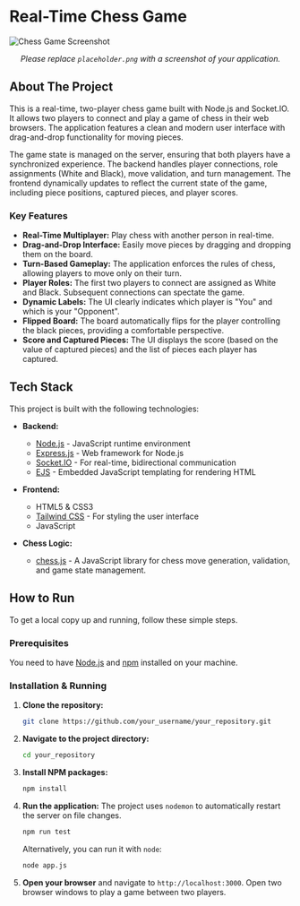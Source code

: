 # Real-Time Chess Game

![Chess Game Screenshot](placeholder.png)
*<p align="center">Please replace `placeholder.png` with a screenshot of your application.</p>*

## About The Project

This is a real-time, two-player chess game built with Node.js and Socket.IO. It allows two players to connect and play a game of chess in their web browsers. The application features a clean and modern user interface with drag-and-drop functionality for moving pieces.

The game state is managed on the server, ensuring that both players have a synchronized experience. The backend handles player connections, role assignments (White and Black), move validation, and turn management. The frontend dynamically updates to reflect the current state of the game, including piece positions, captured pieces, and player scores.

### Key Features

*   **Real-Time Multiplayer:** Play chess with another person in real-time.
*   **Drag-and-Drop Interface:** Easily move pieces by dragging and dropping them on the board.
*   **Turn-Based Gameplay:** The application enforces the rules of chess, allowing players to move only on their turn.
*   **Player Roles:** The first two players to connect are assigned as White and Black. Subsequent connections can spectate the game.
*   **Dynamic Labels:** The UI clearly indicates which player is "You" and which is your "Opponent".
*   **Flipped Board:** The board automatically flips for the player controlling the black pieces, providing a comfortable perspective.
*   **Score and Captured Pieces:** The UI displays the score (based on the value of captured pieces) and the list of pieces each player has captured.

## Tech Stack

This project is built with the following technologies:

*   **Backend:**
    *   [Node.js](https://nodejs.org/) - JavaScript runtime environment
    *   [Express.js](https://expressjs.com/) - Web framework for Node.js
    *   [Socket.IO](https://socket.io/) - For real-time, bidirectional communication
    *   [EJS](https://ejs.co/) - Embedded JavaScript templating for rendering HTML

*   **Frontend:**
    *   HTML5 & CSS3
    *   [Tailwind CSS](https://tailwindcss.com/) - For styling the user interface
    *   JavaScript

*   **Chess Logic:**
    *   [chess.js](https://github.com/jhlywa/chess.js) - A JavaScript library for chess move generation, validation, and game state management.

## How to Run

To get a local copy up and running, follow these simple steps.

### Prerequisites

You need to have [Node.js](https://nodejs.org/) and [npm](https://www.npmjs.com/) installed on your machine.

### Installation & Running

1.  **Clone the repository:**
    ```sh
    git clone https://github.com/your_username/your_repository.git
    ```
2.  **Navigate to the project directory:**
    ```sh
    cd your_repository
    ```
3.  **Install NPM packages:**
    ```sh
    npm install
    ```
4.  **Run the application:**
    The project uses `nodemon` to automatically restart the server on file changes.
    ```sh
    npm run test
    ```
    Alternatively, you can run it with `node`:
    ```sh
    node app.js
    ```
5.  **Open your browser** and navigate to `http://localhost:3000`. Open two browser windows to play a game between two players.
